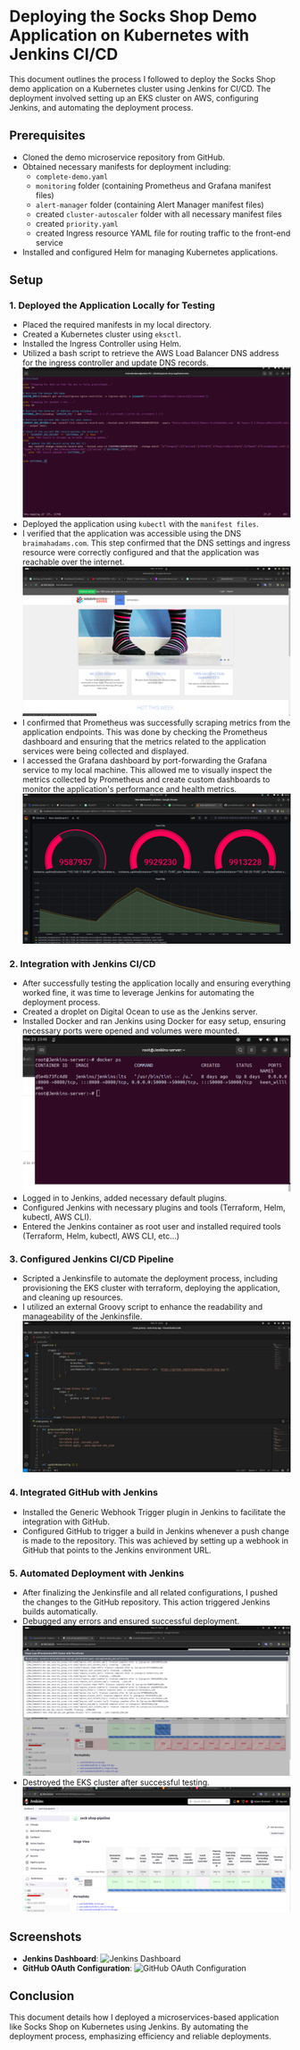 # Deploying the Socks Shop Demo Application on Kubernetes with Jenkins CI/CD

This document outlines the process I followed to deploy the Socks Shop demo application on a Kubernetes cluster using Jenkins for CI/CD. The deployment involved setting up an EKS cluster on AWS, configuring Jenkins, and automating the deployment process.


## Prerequisites

- Cloned the demo microservice repository from GitHub.
- Obtained necessary manifests for deployment including:
  - `complete-demo.yaml`
  - `monitoring` folder (containing Prometheus and Grafana manifest files)
  - `alert-manager` folder (containing Alert Manager manifest files)
  - created `cluster-autoscaler` folder with all necessary manifest files
  - created `priority.yaml`
  - created Ingress resource YAML file for routing traffic to the front-end service
- Installed and configured Helm for managing Kubernetes applications.


## Setup

### 1. Deployed the Application Locally for Testing
- Placed the required manifests in my local directory.
- Created a Kubernetes cluster using `eksctl`.
- Installed the Ingress Controller using Helm.
- Utilized a bash script to retrieve the AWS Load Balancer DNS address for the ingress controller and update DNS records. ![AWS DNS Configuration](screenshots/bash-script.png)
- Deployed the application using `kubectl` with the `manifest files`. 
- I verified that the application was accessible using the DNS `braimahadams.com`. This step confirmed that the DNS settings and ingress resource were correctly configured and that the application was reachable over the internet.  ![AWS DNS Configuration](screenshots/mapped-dns)
- I confirmed that Prometheus was successfully scraping metrics from the application endpoints. This was done by checking the Prometheus dashboard and ensuring that the metrics related to the application services were being collected and displayed. 
- I accessed the Grafana dashboard by port-forwarding the Grafana service to my local machine. This allowed me to visually inspect the metrics collected by Prometheus and create custom dashboards to monitor the application's performance and health metrics.  ![AWS DNS Configuration](screenshots/grafana.png)


### 2. Integration with Jenkins CI/CD
- After successfully testing the application locally and ensuring everything worked fine, it was time to leverage Jenkins for automating the deployment process.
- Created a droplet on Digital Ocean to use as the Jenkins server.
- Installed Docker and ran Jenkins using Docker for easy setup, ensuring necessary ports were opened and volumes were mounted. ![AWS DNS Configuration](screenshots/docker.png)
- Logged in to Jenkins, added necessary default plugins.
- Configured Jenkins with necessary plugins and tools (Terraform, Helm, kubectl, AWS CLI).
- Entered the Jenkins container as root user and installed required tools  (Terraform, Helm, kubectl, AWS CLI, etc...)


### 3. Configured Jenkins CI/CD Pipeline

- Scripted a Jenkinsfile to automate the deployment process, including provisioning the EKS cluster with terraform, deploying the application, and cleaning up resources. 
- I utilized an external Groovy script to enhance the readability and manageability of the Jenkinsfile. ![AWS DNS Configuration](screenshots/Screenshot%20from%202024-03-23%2023-54-05.png)


### 4. Integrated GitHub with Jenkins

- Installed the Generic Webhook Trigger plugin in Jenkins to facilitate the integration with GitHub.
- Configured GitHub to trigger a build in Jenkins whenever a push change is made to the repository. This was achieved by setting up a webhook in GitHub that points to the Jenkins environment URL.


### 5. Automated Deployment with Jenkins

- After finalizing the Jenkinsfile and all related configurations, I pushed the changes to the GitHub repository. This action triggered Jenkins builds automatically.
- Debugged any errors and ensured successful deployment.  ![AWS DNS Configuration](screenshots/debug.png)
- Destroyed the EKS cluster after successful testing. ![AWS DNS Configuration](screenshots/jenkins%20sucessfuly-deployment.png)

## Screenshots

- **Jenkins Dashboard**: ![Jenkins Dashboard](jenkins-dashboard.png)
- **GitHub OAuth Configuration**: ![GitHub OAuth Configuration](github-oauth.png)

## Conclusion

This document details how I deployed a microservices-based application like Socks Shop on Kubernetes using Jenkins. By automating the deployment process, emphasizing efficiency and reliable deployments.

